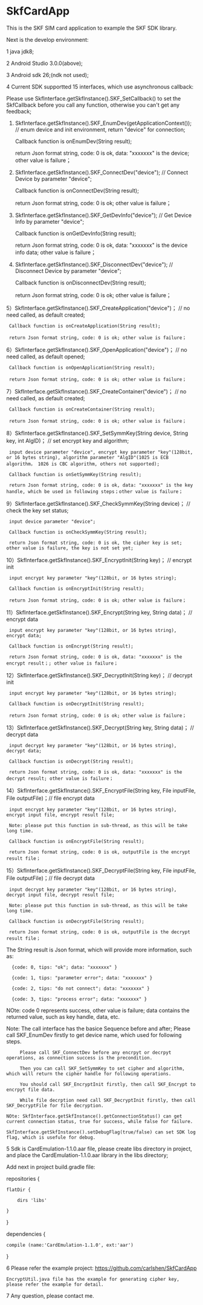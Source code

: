 # SkfCardApp

This is the SKF SIM card application to example the SKF SDK library.

Next is the develop environment:

1 java jdk8;

2 Android Studio 3.0.0(above);

3 Android sdk 26;(ndk not used);

4 Current SDK supportted 15 interfaces, which use asynchronous callback:
  
  Please use SkfInterface.getSkfInstance().SKF_SetCallback() to set the SkfCallback before you call any function, otherwise you can't get any feedback;  

  1) SkfInterface.getSkfInstance().SKF_EnumDev(getApplicationContext()); // enum device and init environment, return "device" for connection;
  
     Callback function is onEnumDev(String result);

	 return Json format string, code: 0 is ok, data: "xxxxxxx" is the device; other value is failure；
  
  2) SkfInterface.getSkfInstance().SKF_ConnectDev("device"); // Connect Device by parameter "device";
  
     Callback function is onConnectDev(String result);

	 return Json format string, code: 0 is ok; other value is failure；
  
  3) SkfInterface.getSkfInstance().SKF_GetDevInfo("device"); // Get Device Info by parameter "device";
  
     Callback function is onGetDevInfo(String result);

	 return Json format string, code: 0 is ok, data: "xxxxxxx" is the device info data; other value is failure；
  
  4) SkfInterface.getSkfInstance().SKF_DisconnectDev("device"); // Disconnect Device by parameter "device";

     Callback function is onDisconnectDev(String result);

	 return Json format string, code: 0 is ok; other value is failure；

  5）SkfInterface.getSkfInstance().SKF_CreateApplication("device")； // no need called, as default created;

     Callback function is onCreateApplication(String result);

	 return Json format string, code: 0 is ok; other value is failure；

  6）SkfInterface.getSkfInstance().SKF_OpenApplication("device")； // no need called, as default opened;

     Callback function is onOpenApplication(String result);

	 return Json format string, code: 0 is ok; other value is failure；

  7）SkfInterface.getSkfInstance().SKF_CreateContainer("device")； // no need called, as default created;

     Callback function is onCreateContainer(String result);

	 return Json format string, code: 0 is ok; other value is failure；

  8）SkfInterface.getSkfInstance().SKF_SetSymmKey(String device, String key, int AlgID)； // set encrypt key and algorithm;

     input device parameter "device", encrypt key parameter "key"(128bit, or 16 bytes string), algorithm parameter "AlgID"(1025 is ECB algorithm， 1026 is CBC algorithm, others not supported);

     Callback function is onSetSymmKey(String result);
	 
	 return Json format string, code: 0 is ok, data: "xxxxxxx" is the key handle, which be used in following steps；other value is failure；
	 
  9）SkfInterface.getSkfInstance().SKF_CheckSymmKey(String device)； // check the key set status;

     input device parameter "device";

     Callback function is onCheckSymmKey(String result);

	 return Json format string, code: 0 is ok, the cipher key is set; other value is failure, the key is not set yet;

 10）SkfInterface.getSkfInstance().SKF_EncryptInit(String key)；       // encrypt init

     input encrypt key parameter "key"(128bit, or 16 bytes string);

     Callback function is onEncryptInit(String result);

	 return Json format string, code: 0 is ok; other value is failure；

 11）SkfInterface.getSkfInstance().SKF_Encrypt(String key, String data)；  // encrypt data

     input encrypt key parameter "key"(128bit, or 16 bytes string), encrypt data;
  
     Callback function is onEncrypt(String result);

	 return Json format string, code: 0 is ok, data: "xxxxxxx" is the encrypt result；; other value is failure；

 12）SkfInterface.getSkfInstance().SKF_DecryptInit(String key)；    // decrypt init

     input encrypt key parameter "key"(128bit, or 16 bytes string);

     Callback function is onDecryptInit(String result);

	 return Json format string, code: 0 is ok; other value is failure；

 13）SkfInterface.getSkfInstance().SKF_Decrypt(String key, String data)； // decrypt data

     input decrypt key parameter "key"(128bit, or 16 bytes string), decrypt data;
  
     Callback function is onDecrypt(String result);

	 return Json format string, code: 0 is ok, data: "xxxxxxx" is the decrypt result; other value is failure；

 14）SkfInterface.getSkfInstance().SKF_EncryptFile(String key, File inputFile, File outputFile)；// file encrypt data

     input encrypt key parameter "key"(128bit, or 16 bytes string), encrypt input file, encrypt result file;

     Note: please put this function in sub-thread, as this will be take long time.
  
     Callback function is onEncryptFile(String result);

	 return Json format string, code: 0 is ok, outputFile is the encrypt result file；

 15）SkfInterface.getSkfInstance().SKF_DecryptFile(String key, File inputFile, File outputFile)；// file decrypt data

     input decrypt key parameter "key"(128bit, or 16 bytes string), decrypt input file, decrypt result file;

     Note: please put this function in sub-thread, as this will be take long time.

     Callback function is onDecryptFile(String result);

	 return Json format string, code: 0 is ok, outputFile is the decrypt result file；

  The String result is Json format, which will provide more information, such as:       

      {code: 0, tips: "ok"; data: "xxxxxxx" }

      {code: 1, tips: "parameter error"; data: "xxxxxxx" }

      {code: 2, tips: "do not connect"; data: "xxxxxxx" }

      {code: 3, tips: "process error"; data: "xxxxxxx" }

  NOte:  code 0 represents success, other value is failure; data contains the returned value, such as key handle, data, etc.
  
  Note:  The call interface has the basice Sequence before and after; Please call SKF_EnumDev firstly to get device name, which used for following steps.
   
         Please call SKF_ConnectDev before any encrpyt or decrpyt operations, as connection success is the precondition.
		 
		 Then you can call SKF_SetSymmKey to set cipher and algorithm, which will return the cipher handle for following operations.
		 
		 You should call SKF_EncryptInit firstly, then call SKF_Encrypt to encrpyt file data.
		 
		 While file decrption need call SKF_DecryptInit firstly, then call SKF_DecryptFile for file decryption.		 
	
	NOte: SkfInterface.getSkfInstance().getConnectionStatus() can get current connection status, true for success, while false for failure.
	
	SkfInterface.getSkfInstance().setDebugFlag(true/false) can set SDK log flag, which is usefule for debug.


5 Sdk is CardEmulation-1.1.0.aar file, please create libs directory in project, and place the CardEmulation-1.1.0.aar library in the libs directory;

  Add next in project build.gradle file: 
  
repositories {

    flatDir {
	
        dirs 'libs'
		
    }

}

dependencies {

    compile (name:'CardEmulation-1.1.0', ext:'aar')

}

6 Please refer the example project: https://github.com/carlshen/SkfCardApp

    EncryptUtil.java file has the example for generating cipher key, please refer the example for detail.


7 Any question, please contact me.

